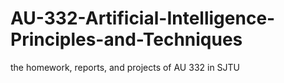 # AU-332-Artificial-Intelligence-Principles-and-Techniques
the homework, reports,  and projects of AU 332 in SJTU

